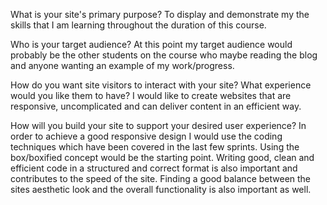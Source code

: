 What is your site's primary purpose?
To display and demonstrate my the skills that I am learning throughout the duration of this course.

Who is your target audience?
At this point my target audience would probably be the other students on the course who maybe reading the blog and anyone wanting an example of my work/progress.

How do you want site visitors to interact with your site? What experience would you like them to have?
I would like to create websites that are responsive, uncomplicated and can deliver content in an efficient way.

How will you build your site to support your desired user experience?
In order to achieve a good responsive design I would use the coding techniques which have been covered in the last few sprints.  Using the box/boxified concept would be the starting point.  Writing good, clean and efficient code in a structured and correct format is also important and contributes to the speed of the site.  Finding a good balance between the sites aesthetic look and the overall functionality is also important as well.



